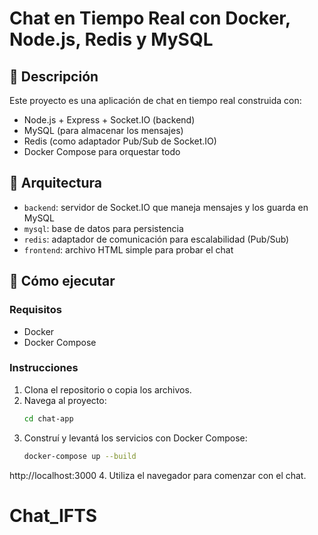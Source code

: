 # Chat en Tiempo Real con Docker, Node.js, Redis y MySQL

## 📌 Descripción

Este proyecto es una aplicación de chat en tiempo real construida con:

- Node.js + Express + Socket.IO (backend)
- MySQL (para almacenar los mensajes)
- Redis (como adaptador Pub/Sub de Socket.IO)
- Docker Compose para orquestar todo

## 📐 Arquitectura

- `backend`: servidor de Socket.IO que maneja mensajes y los guarda en MySQL
- `mysql`: base de datos para persistencia
- `redis`: adaptador de comunicación para escalabilidad (Pub/Sub)
- `frontend`: archivo HTML simple para probar el chat

## 🚀 Cómo ejecutar

### Requisitos

- Docker
- Docker Compose

### Instrucciones

1. Clona el repositorio o copia los archivos.
2. Navega al proyecto:
   ```bash
   cd chat-app
3. Construí y levantá los servicios con Docker Compose:
   ```bash
   docker-compose up --build
http://localhost:3000
4. Utiliza el navegador para comenzar con el chat.
# Chat_IFTS
